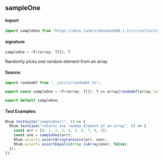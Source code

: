 ## sampleOne

#### import

```typescript
import sampleOne from "https://deno.land/x/denodash@0.1.1/src/collection/sampleOne.ts";
```

#### signature

```typescript
sampleOne = <T>(array: T[]): T
```

Randomly picks one random element from an array

#### Source:

```typescript
import randomOf from "../utils/randomOf.ts";

export const sampleOne = <T>(array: T[]): T => array[randomOf(array.length)];

export default sampleOne;
```

#### Test Examples:

```typescript
Rhum.testSuite("sampleOne()", () => {
  Rhum.testCase("returns one random element of an array", () => {
    const arr = [0, 1, 2, 3, 4, 5, 6, 7, 8, 9];
    const one = sampleOne(arr);
    Rhum.asserts.assertArrayContains(arr, one);
    Rhum.asserts.assertEquals(Array.isArray(one), false);
  });
});
```
